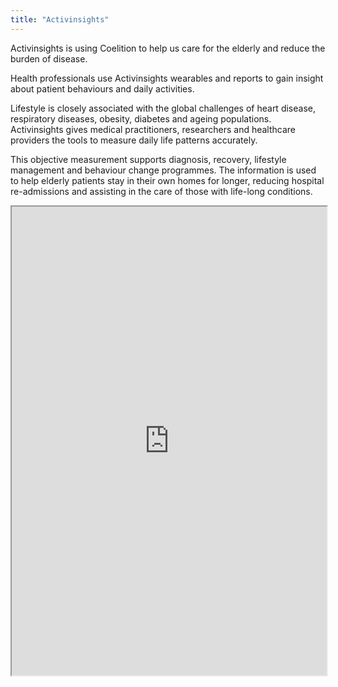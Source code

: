 ```yaml
---
title: "Activinsights"
---
```


Activinsights is using Coelition to help us care for the elderly and reduce the burden of disease.

Health professionals use Activinsights wearables and reports to gain insight about patient behaviours and daily activities.

Lifestyle is closely associated with the global challenges of heart disease, respiratory diseases, obesity, diabetes and ageing populations. Activinsights gives medical practitioners, researchers and healthcare providers the tools to measure daily life patterns accurately.

This objective measurement supports diagnosis, recovery, lifestyle management and behaviour change programmes. The information is used to help elderly patients stay in their own homes for longer, reducing hospital re-admissions and assisting in the care of those with life-long conditions.

<iframe height="750" width="100%" src="https://ewelton.github.io/ktest/wiki.html#Activinsights"></iframe>
